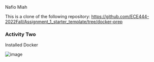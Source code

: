 Nafio Miah

This is a clone of the following repository: https://github.com/ECE444-2022Fall/Assignment_1_starter_template/tree/docker-prep

### Activity Two

Installed Docker


![image](https://user-images.githubusercontent.com/59378799/193632189-d5b80a16-0702-4a30-8dc1-6c0515f3bbf4.png)
